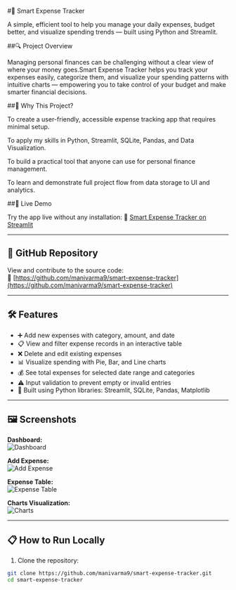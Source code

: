 #💸 Smart Expense Tracker

A simple, efficient tool to help you manage your daily expenses, budget better, and visualize spending trends — built using Python and Streamlit.

##🔍 Project Overview

Managing personal finances can be challenging without a clear view of where your money goes.Smart Expense Tracker helps you track your expenses easily, categorize them, and visualize your spending patterns with intuitive charts — empowering you to take control of your budget and make smarter financial decisions.

##🎯 Why This Project?

To create a user-friendly, accessible expense tracking app that requires minimal setup.

To apply my skills in Python, Streamlit, SQLite, Pandas, and Data Visualization.

To build a practical tool that anyone can use for personal finance management.

To learn and demonstrate full project flow from data storage to UI and analytics.

##🚀 Live Demo

Try the app live without any installation:
🔗 [Smart Expense Tracker on Streamlit](https://smart-expense-tracker-spqyvxe8vesb322eofimzx.streamlit.app/)

---

## 📂 GitHub Repository

View and contribute to the source code:  
🔗 [https://github.com/manivarma9/smart-expense-tracker](https://github.com/manivarma9/smart-expense-tracker)

---

## 🛠️ Features

- ➕ Add new expenses with category, amount, and date  
- 📋 View and filter expense records in an interactive table  
- ❌ Delete and edit existing expenses  
- 📊 Visualize spending with Pie, Bar, and Line charts  
- 💰 See total expenses for selected date range and categories  
- ⚠️ Input validation to prevent empty or invalid entries  
- 🧰 Built using Python libraries: Streamlit, SQLite, Pandas, Matplotlib  

---

## 🖼️ Screenshots

**Dashboard:**  
![Dashboard](assets/dashboard)

**Add Expense:**  
![Add Expense](assets/add_expense.png)

**Expense Table:**  
![Expense Table](assets/expense_table.png)

**Charts Visualization:**  
![Charts](assets/expense_chart.png)

---

## 📋 How to Run Locally

1. Clone the repository:  
```bash
git clone https://github.com/manivarma9/smart-expense-tracker.git
cd smart-expense-tracker 


